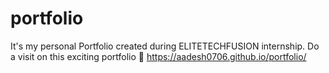 # portfolio
It's my personal Portfolio created during ELITETECHFUSION internship.
Do a visit on this exciting portfolio
🔗 https://aadesh0706.github.io/portfolio/
